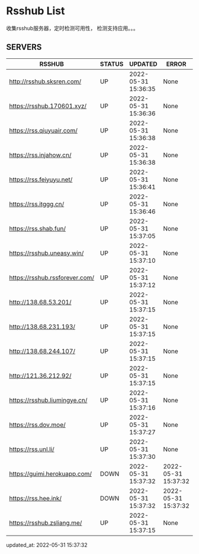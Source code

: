 # Rsshub List

收集rsshub服务器，定时检测可用性， 检测支持应用。。。


## SERVERS

|  RSSHUB   | STATUS  | UPDATED  | ERROR  | TWITTER |  
|  ----  | ----  | ----  | ----  | ---- |  
| http://rsshub.sksren.com/ | UP | 2022-05-31 15:36:35 | None |OK|  
| https://rsshub.170601.xyz/ | UP | 2022-05-31 15:36:36 | None |OK|  
| https://rss.qiuyuair.com/ | UP | 2022-05-31 15:36:38 | None ||  
| https://rss.injahow.cn/ | UP | 2022-05-31 15:36:38 | None ||  
| https://rss.feiyuyu.net/ | UP | 2022-05-31 15:36:41 | None ||  
| https://rss.itggg.cn/ | UP | 2022-05-31 15:36:46 | None ||  
| https://rss.shab.fun/ | UP | 2022-05-31 15:37:05 | None |OK|  
| https://rsshub.uneasy.win/ | UP | 2022-05-31 15:37:10 | None |OK|  
| https://rsshub.rssforever.com/ | UP | 2022-05-31 15:37:12 | None |OK|  
| http://138.68.53.201/ | UP | 2022-05-31 15:37:15 | None ||  
| http://138.68.231.193/ | UP | 2022-05-31 15:37:15 | None ||  
| http://138.68.244.107/ | UP | 2022-05-31 15:37:15 | None ||  
| http://121.36.212.92/ | UP | 2022-05-31 15:37:15 | None ||  
| https://rsshub.liumingye.cn/ | UP | 2022-05-31 15:37:16 | None ||  
| https://rss.dov.moe/ | UP | 2022-05-31 15:37:27 | None |OK|  
| https://rss.unl.li/ | UP | 2022-05-31 15:37:30 | None ||  
| https://guimi.herokuapp.com/ | DOWN | 2022-05-31 15:37:32 | 2022-05-31 15:37:32 |  
| https://rss.hee.ink/ | DOWN | 2022-05-31 15:37:32 | 2022-05-31 15:37:32 |  
| https://rsshub.zsliang.me/ | UP | 2022-05-31 15:37:15 | None |OK|  
  

updated_at: 2022-05-31 15:37:32  
